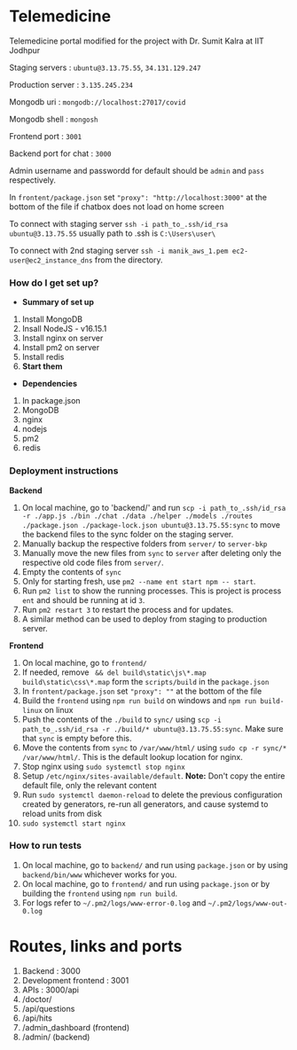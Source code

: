 # Telemedicine
Telemedicine portal modified for the project with Dr. Sumit Kalra at IIT Jodhpur

Staging servers : `ubuntu@3.13.75.55`, `34.131.129.247`

Production server : `3.135.245.234`

Mongodb uri : `mongodb://localhost:27017/covid`

Mongodb shell : `mongosh`

Frontend port : `3001`

Backend port for chat : `3000`

Admin username and passwordd for default should be `admin` and `pass` respectively.

In `frontent/package.json` set `"proxy": "http://localhost:3000"` at the bottom of the file if chatbox does not load on home screen

To connect with staging server `ssh -i path_to_.ssh/id_rsa ubuntu@3.13.75.55` usually path to .ssh is `C:\Users\user\`

To connect with 2nd staging server `ssh -i manik_aws_1.pem ec2-user@ec2_instance_dns` from the directory.

### How do I get set up?
* **Summary of set up**
1. Install MongoDB
2. Insall NodeJS - v16.15.1
3. Install nginx on server
4. Install pm2 on server
5. Install redis
6. **Start them**

* **Dependencies**
1. In package.json
2. MongoDB
3. nginx
4. nodejs
5. pm2
6. redis

### Deployment instructions
**Backend**
1. On local machine, go to 'backend/' and run `scp -i path_to_.ssh/id_rsa -r ./app.js ./bin ./chat ./data ./helper ./models ./routes ./package.json ./package-lock.json ubuntu@3.13.75.55:sync` to move the backend files to the sync folder on the staging server.
2. Manually backup the respective folders from `server/` to `server-bkp` 
3. Manually move the new files from `sync` to `server` after deleting only the respective old code files from `server/`.
4. Empty the contents of `sync`
5. Only for starting fresh, use `pm2 --name ent start npm -- start`.
6. Run `pm2 list` to show the running processes. This is project is process `ent` and should be running at id `3`.
7. Run `pm2 restart 3` to restart the process and for updates. 
8. A similar method can be used to deploy from staging to production server.

**Frontend**
1. On local machine, go to `frontend/`
2. If needed, remove ` && del build\static\js\*.map build\static\css\*.map` form the `scripts/build` in the `package.json`
3. In `frontent/package.json` set `"proxy": ""` at the bottom of the file
4. Build the `frontend` using `npm run build` on windows and `npm run build-linux` on linux
5. Push the contents of the `./build` to `sync/` using `scp -i path_to_.ssh/id_rsa -r ./build/* ubuntu@3.13.75.55:sync`. Make sure that `sync` is empty before this.
6. Move the contents from `sync` to `/var/www/html/` using `sudo cp -r sync/* /var/www/html/`. This is the default lookup location for nginx.
7. Stop nginx using `sudo systemctl stop nginx`
8. Setup `/etc/nginx/sites-available/default`. **Note:** Don't copy the entire default file, only the relevant content
9. Run `sudo systemctl daemon-reload` to delete the previous configuration created by generators, re-run all generators, and cause systemd to reload units from disk
10. `sudo systemctl start nginx`


### How to run tests
1. On local machine, go to `backend/` and run using `package.json` or by using `backend/bin/www` whichever works for you.
2. On local machine, go to `frontend/` and run using `package.json` or by building the `frontend` using `npm run build`.
3. For logs refer to `~/.pm2/logs/www-error-0.log` and `~/.pm2/logs/www-out-0.log`

# Routes, links and ports
1. Backend : 3000
2. Development frontend : 3001
3. APIs : 3000/api
4. /doctor/
5. /api/questions
6. /api/hits
7. /admin_dashboard (frontend)
8. /admin/ (backend)
